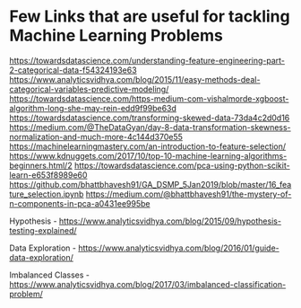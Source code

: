 # Few Links that are useful for tackling Machine Learning Problems

https://towardsdatascience.com/understanding-feature-engineering-part-2-categorical-data-f54324193e63
https://www.analyticsvidhya.com/blog/2015/11/easy-methods-deal-categorical-variables-predictive-modeling/
https://towardsdatascience.com/https-medium-com-vishalmorde-xgboost-algorithm-long-she-may-rein-edd9f99be63d
https://towardsdatascience.com/transforming-skewed-data-73da4c2d0d16
https://medium.com/@TheDataGyan/day-8-data-transformation-skewness-normalization-and-much-more-4c144d370e55
https://machinelearningmastery.com/an-introduction-to-feature-selection/
https://www.kdnuggets.com/2017/10/top-10-machine-learning-algorithms-beginners.html/2
https://towardsdatascience.com/pca-using-python-scikit-learn-e653f8989e60
https://github.com/bhattbhavesh91/GA_DSMP_5Jan2019/blob/master/16_feature_selection.ipynb
https://medium.com/@bhattbhavesh91/the-mystery-of-n-components-in-pca-a0431ee995be


Hypothesis - https://www.analyticsvidhya.com/blog/2015/09/hypothesis-testing-explained/

Data Exploration - https://www.analyticsvidhya.com/blog/2016/01/guide-data-exploration/

Imbalanced Classes - https://www.analyticsvidhya.com/blog/2017/03/imbalanced-classification-problem/

